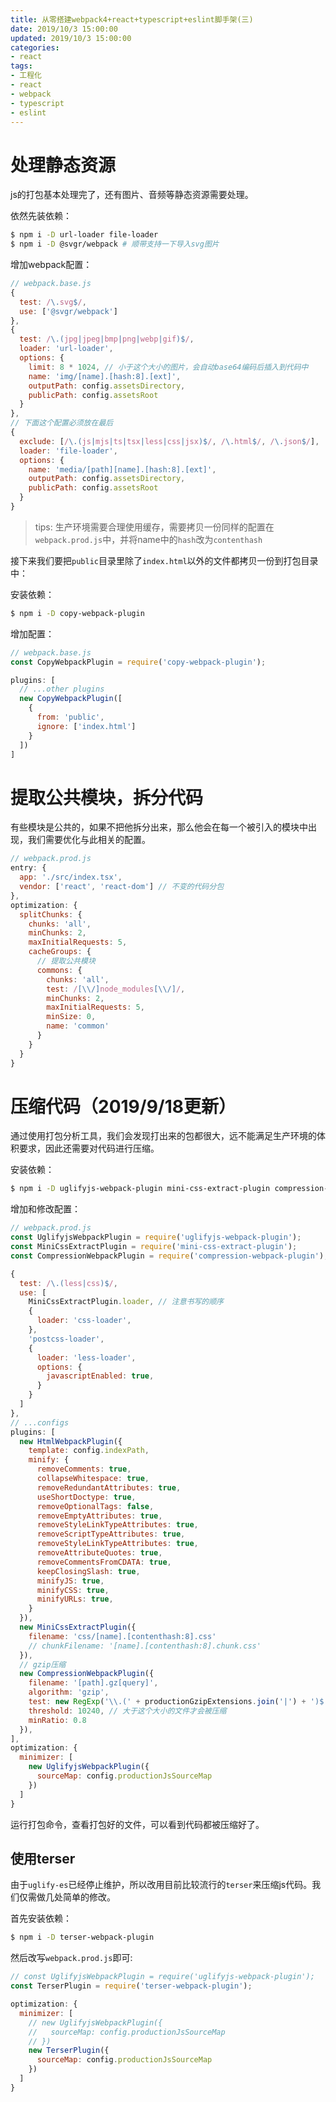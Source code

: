 ```yaml
---
title: 从零搭建webpack4+react+typescript+eslint脚手架(三)
date: 2019/10/3 15:00:00
updated: 2019/10/3 15:00:00
categories: 
- react
tags: 
- 工程化
- react
- webpack
- typescript
- eslint
---
```


# 处理静态资源
js的打包基本处理完了，还有图片、音频等静态资源需要处理。

依然先装依赖：
```bash
$ npm i -D url-loader file-loader
$ npm i -D @svgr/webpack # 顺带支持一下导入svg图片
```

增加webpack配置：
```javascript
// webpack.base.js
{
  test: /\.svg$/,
  use: ['@svgr/webpack']
},
{
  test: /\.(jpg|jpeg|bmp|png|webp|gif)$/,
  loader: 'url-loader',
  options: {
    limit: 8 * 1024, // 小于这个大小的图片，会自动base64编码后插入到代码中
    name: 'img/[name].[hash:8].[ext]',
    outputPath: config.assetsDirectory,
    publicPath: config.assetsRoot
  }
},
// 下面这个配置必须放在最后
{
  exclude: [/\.(js|mjs|ts|tsx|less|css|jsx)$/, /\.html$/, /\.json$/],
  loader: 'file-loader',
  options: {
    name: 'media/[path][name].[hash:8].[ext]',
    outputPath: config.assetsDirectory,
    publicPath: config.assetsRoot
  }
}
```

> tips: 生产环境需要合理使用缓存，需要拷贝一份同样的配置在`webpack.prod.js`中，并将name中的`hash`改为`contenthash`

接下来我们要把`public`目录里除了`index.html`以外的文件都拷贝一份到打包目录中：

安装依赖：
```bash
$ npm i -D copy-webpack-plugin
```

增加配置：
```javascript
// webpack.base.js
const CopyWebpackPlugin = require('copy-webpack-plugin');

plugins: [
  // ...other plugins
  new CopyWebpackPlugin([
    {
      from: 'public',
      ignore: ['index.html']
    }
  ])
]
```

# 提取公共模块，拆分代码
有些模块是公共的，如果不把他拆分出来，那么他会在每一个被引入的模块中出现，我们需要优化与此相关的配置。

```javascript
// webpack.prod.js
entry: {
  app: './src/index.tsx',
  vendor: ['react', 'react-dom'] // 不变的代码分包
},
optimization: {
  splitChunks: {
    chunks: 'all',
    minChunks: 2,
    maxInitialRequests: 5,
    cacheGroups: {
      // 提取公共模块
      commons: {
        chunks: 'all',
        test: /[\\/]node_modules[\\/]/,
        minChunks: 2,
        maxInitialRequests: 5,
        minSize: 0,
        name: 'common'
      }
    }
  }
}
```
# 压缩代码（2019/9/18更新）
通过使用打包分析工具，我们会发现打出来的包都很大，远不能满足生产环境的体积要求，因此还需要对代码进行压缩。

安装依赖：
```bash
$ npm i -D uglifyjs-webpack-plugin mini-css-extract-plugin compression-webpack-plugin
```

增加和修改配置：
```javascript
// webpack.prod.js
const UglifyjsWebpackPlugin = require('uglifyjs-webpack-plugin');
const MiniCssExtractPlugin = require('mini-css-extract-plugin');
const CompressionWebpackPlugin = require('compression-webpack-plugin');

{
  test: /\.(less|css)$/,
  use: [
    MiniCssExtractPlugin.loader, // 注意书写的顺序
    {
      loader: 'css-loader',
    },
    'postcss-loader',
    {
      loader: 'less-loader',
      options: {
        javascriptEnabled: true,
      }
    }
  ]
},
// ...configs
plugins: [
  new HtmlWebpackPlugin({
    template: config.indexPath,
    minify: {
      removeComments: true,
      collapseWhitespace: true,
      removeRedundantAttributes: true,
      useShortDoctype: true,
      removeOptionalTags: false,
      removeEmptyAttributes: true,
      removeStyleLinkTypeAttributes: true,
      removeScriptTypeAttributes: true,
      removeStyleLinkTypeAttributes: true,
      removeAttributeQuotes: true,
      removeCommentsFromCDATA: true,
      keepClosingSlash: true,
      minifyJS: true,
      minifyCSS: true,
      minifyURLs: true,
    }
  }),
  new MiniCssExtractPlugin({
    filename: 'css/[name].[contenthash:8].css'
    // chunkFilename: '[name].[contenthash:8].chunk.css'
  }),
  // gzip压缩
  new CompressionWebpackPlugin({
    filename: '[path].gz[query]',
    algorithm: 'gzip',
    test: new RegExp('\\.(' + productionGzipExtensions.join('|') + ')$'),
    threshold: 10240, // 大于这个大小的文件才会被压缩
    minRatio: 0.8
  }),
],
optimization: {
  minimizer: [
    new UglifyjsWebpackPlugin({
      sourceMap: config.productionJsSourceMap
    })
  ]
}
```

运行打包命令，查看打包好的文件，可以看到代码都被压缩好了。

## 使用terser
由于`uglify-es`已经停止维护，所以改用目前比较流行的`terser`来压缩js代码。我们仅需做几处简单的修改。

首先安装依赖：
```bash
$ npm i -D terser-webpack-plugin
```

然后改写`webpack.prod.js`即可:
```javascript
// const UglifyjsWebpackPlugin = require('uglifyjs-webpack-plugin');
const TerserPlugin = require('terser-webpack-plugin');

optimization: {
  minimizer: [
    // new UglifyjsWebpackPlugin({
    //   sourceMap: config.productionJsSourceMap
    // })
    new TerserPlugin({
      sourceMap: config.productionJsSourceMap
    })
  ]
}
```
